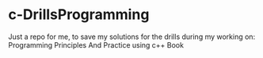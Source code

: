 # c-DrillsProgramming
Just a repo for me, to save my solutions for the drills during my working on: Programming Principles And Practice using c++ Book
